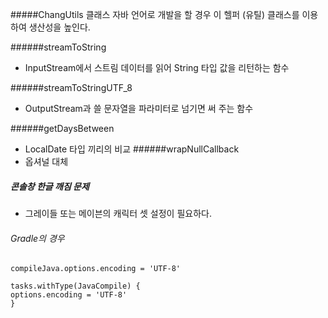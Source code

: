 #####ChangUtils 클래스
자바 언어로 개발을 할 경우 이 헬퍼 (유틸) 클래스를 이용하여 생산성을 높인다.

######streamToString
- InputStream에서 스트림 데이터를 읽어 String 타입 값을 리턴하는 함수

######streamToStringUTF_8
- OutputStream과 쓸 문자열을 파라미터로 넘기면 써 주는 함수

######getDaysBetween
- LocalDate 타입 끼리의 비교
######wrapNullCallback
- 옵셔널 대체
##### 콘솔창 한글 깨짐 문제
- 그레이들 또는 메이븐의 캐릭터 셋 설정이 필요하다.
###### Gradle의 경우
```
compileJava.options.encoding = 'UTF-8'

tasks.withType(JavaCompile) {
options.encoding = 'UTF-8'
}
```